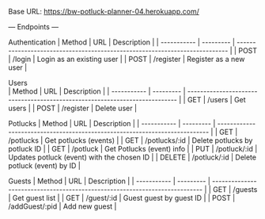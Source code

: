 Base URL:
https://bw-potluck-planner-04.herokuapp.com/

— Endpoints —

Authentication
| Method      | URL       | Description                                                                 |
| ----------- | --------- | --------------------------------------------------------------------------- |
| POST        | /login    | Login as an existing user                                                   |
| POST        | /register | Register as a new user                                                      |
		
Users 		
| Method      | URL       | Description                                                                 |
| ----------- | --------- | --------------------------------------------------------------------------- |
| GET         | /users    | Get users                                                                   |
| POST        | /register | Delete user                                                                 |


Potlucks
| Method      | URL       | Description                                                                 |
| ----------- | --------- | --------------------------------------------------------------------------- |
| GET         | /potlucks | Get potlucks (events)                                                       |
| GET         | /potlucks/:id | Delete potlucks by potluck ID                                           |
| GET         | /potluck  | Get Potlucks (event) info                                                   |
| PUT         | /potluck/:id | Updates potluck (event) with the chosen ID                               |
| DELETE      | /potluck/:id | Delete potluck (event) by ID                                             |


Guests
| Method      | URL       | Description                                                                 |
| ----------- | --------- | --------------------------------------------------------------------------- |
| GET         | /guests   | Get guest list                                                              |
| GET         | /guest/:id | Guest guest by guest ID                                                    |
| POST        | /addGuest/:pid | Add new guest                                                          |
